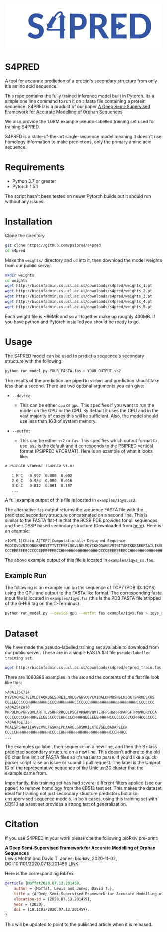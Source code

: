 ![S4PRED Logo](./images/s4pred.png)
 
# S4PRED

A tool for accurate prediction of a protein's secondary structure from only it's amino acid sequence. 

This repo contains the fully trained inference model built in Pytorch. Its a simple one line command to run it on a fasta file containing a protein sequence. S4PRED is a product of our paper [A Deep Semi-Supervised Framework for Accurate Modelling of Orphan Sequences](https://www.biorxiv.org/content/10.1101/2020.07.13.201459v2).

We also provide the 1.08M example pseudo-labelled training set used for training S4PRED. 

S4PRED is a state-of-the-art single-sequence model meaning it doesn't use homology information to make predictions, only the primary amino acid sequence. 



# Requirements

- Python 3.7 or greater
- Pytorch 1.5.1 

The script hasn't been tested on newer Pytorch builds but it should run without any issues. 

# Installation

Clone the directory
```bash
git clone https://github.com/psipred/s4pred
cd s4pred
```
Make the `weights/` directory and `cd` into it, then download the model weights from our public server.
```bash
mkdir weights
cd weights
wget http://bioinfadmin.cs.ucl.ac.uk/downloads/s4pred/weights_1.pt
wget http://bioinfadmin.cs.ucl.ac.uk/downloads/s4pred/weights_2.pt
wget http://bioinfadmin.cs.ucl.ac.uk/downloads/s4pred/weights_3.pt
wget http://bioinfadmin.cs.ucl.ac.uk/downloads/s4pred/weights_4.pt
wget http://bioinfadmin.cs.ucl.ac.uk/downloads/s4pred/weights_5.pt
``` 
Each weight file is ~86MB and so all together make up roughly 430MB. If you have python and Pytorch installed you should be ready to go. 

# Usage

The S4PRED model can be used to predict a sequence's secondary structure with the following:
```bash
python run_model.py YOUR_FASTA.fas > YOUR_OUTPUT.ss2
```
The results of the prediction are piped to `stdout` and prediction should take less than a second. 
There are two optional arguments you can give:

- `--device`
    - This can be either `cpu` or `gpu`. 
This specifies if you want to run the model on the GPU or the CPU. By default it uses the CPU and in the vast majority of cases this will be sufficient. Also, the model should use less than 1GB of system memory. 

- `--outfmt`
    - This can be either `ss2` or `fas`. 
This specifies which output format to use. `ss2` is the default and it corresponds to the PSIPRED vertical format (PSIPRED VFORMAT). Here is an example of what it looks like:
```
# PSIPRED VFORMAT (S4PRED V1.0)

   1 M C   0.997  0.000  0.002
   2 G C   0.984  0.000  0.016
   3 D C   0.812  0.001  0.187
   ...
```
A full example output of this file is located in `examples/1qys.ss2`.

The alternative `fas` output returns the sequence FASTA file with the predicted secondary structure concatenated on a second line. This is similar to the FASTA flat-file that the RCSB PDB provides for all sequences and their DSSP based secondary structure (Downloaded from [here](https://cdn.rcsb.org/etl/kabschSander/ss.txt.gz)). Here is an example:
```
>1QYS_1|Chain A|TOP7|Computationally Designed Sequence
MGDIQVQVNIDDNGKNFDYTYTVTTESELQKVLNELMDYIKKQGAKRVRISITARTKKEAEKFAAILIKVFAELGYNDINVTFDGDTVTVEGQL
CCCEEEEEEECCCCCEEEEEEEECCHHHHHHHHHHHHHHHHHCCCCEEEEEEEECCHHHHHHHHHHHHHHHHHCCCCEEEEEEECCEEEEEEEC
```
The above example output of this file is located in `examples/1qys_ss.fas`.

## Example Run
The following is an example run on the sequence of TOP7 (PDB ID: 1QYS) using the GPU and output to the FASTA like format. The corresponding fasta input file is located in `examples/1qys.fas` (this is the PDB FASTA file stripped of the 6-HIS tag on the C-Terminus). 
```bash
python run_model.py --device gpu --outfmt fas example/1qys.fas > 1qys_ss.fas
```


# Dataset
We have made the pseudo-labelled training set available to download from our public server. These are in a simple FASTA flat file `pseudo-labelled training set`.
```bash
wget http://bioinfadmin.cs.ucl.ac.uk/downloads/s4pred/s4pred_train.fas
```
There are 1080886 examples in the set and the contents of the flat file look like this:
```
>A0A1J5K7I4
MYVCVCNGITEEMLDTAQKQGLSDREILNRLGVGNSCGVCVIDALDNMRSNSLKSQKTSNRKDSKKS
CEEEECCCCCHHHHHHHHHCCCCHHHHHHHHCCCCCCCHHHHHHHHHHHHHHHHHHHHHCCCCCCCC
>A0A2S4ZHT0
MRPDLMGPGFVQVLARTTLVSRHRPRQQLPSGTVRHAMVQVTERFFSHGPHRPAPGFTPMVRQRYCCA
CCCCCCCCCHHHHHEECEECCCCCCHHCCCCHHHHHEEEEEEHHHHHCCCCCCCCCCCHHHCCCCCCC
>A0A076ETI5
MGALSPSHWAIIAVVLVVLFGSKKLPDAARGLGRSMRILKTEVGELQADAPELEK
CCCCCHHHHHHHHHHHHHHHCCCCCHHHHHHHHHHHHHHHHHHHHHHCCCHHHCC
...
```
The examples go label, then sequence on a new line, and then the 3 class predicted secondary structure on a new line.
This doesn't adhere to the old 80 char line limit of FASTA files so it's easier to parse. 
If you'd like a quick parser script raise an issue or submit a pull request. 
The label is the Uniprot ID of the representative sequence of the Uniclust30 cluster that the example came from.

Importantly, this training set has had several different filters applied (see our paper) to remove homology from the CB513 test set.
This makes the dataset ideal for training not just secondary structure predictors but also unsupervised sequence models. 
In both cases, using this training set with CB513 as a test set provides a strong test of generalization.     

# Citation

If you use S4PRED in your work please cite the following bioRxiv pre-print: 

**A Deep Semi-Supervised Framework for Accurate Modelling of Orphan Sequences**</br>
Lewis Moffat and David T. Jones;
bioRxiv, 2020-11-02,
DOI:10.1101/2020.07.13.201459 
[LINK](https://www.biorxiv.org/content/10.1101/2020.07.13.201459v2)

Here is the corresponding BibTex 
```bibtex
@article {Moffat2020.07.13.201459,
	author = {Moffat, Lewis and Jones, David T.},
	title = {A Deep Semi-Supervised Framework for Accurate Modelling of Orphan Sequences},
	elocation-id = {2020.07.13.201459},
	year = {2020},
	doi = {10.1101/2020.07.13.201459},
}
```
This will be updated to point to the published article when it is released. 



